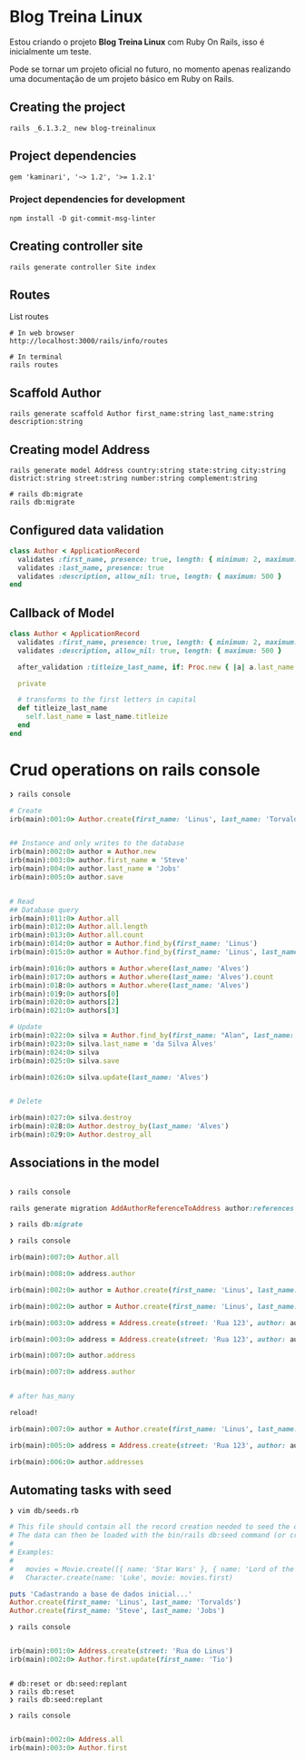 # Blog Treina Linux

Estou criando o projeto **Blog Treina Linux** com Ruby On Rails, isso é inicialmente um teste.

Pode se tornar um projeto oficial no futuro, no momento apenas realizando uma documentação de um projeto básico em Ruby on Rails.

## Creating the project

```
rails _6.1.3.2_ new blog-treinalinux
```

## Project dependencies

```
gem 'kaminari', '~> 1.2', '>= 1.2.1'
```

### Project dependencies for development

```
npm install -D git-commit-msg-linter
```


## Creating controller site

```
rails generate controller Site index
```

## Routes

List routes

```
# In web browser
http://localhost:3000/rails/info/routes

# In terminal
rails routes 
```


## Scaffold Author

```
rails generate scaffold Author first_name:string last_name:string description:string
```


## Creating model Address

```
rails generate model Address country:string state:string city:string district:string street:string number:string complement:string

# rails db:migrate
rails db:migrate
```

## Configured data validation

```ruby
class Author < ApplicationRecord
  validates :first_name, presence: true, length: { minimum: 2, maximum: 100 }
  validates :last_name, presence: true
  validates :description, allow_nil: true, length: { maximum: 500 }
end
```

## Callback of Model

```ruby
class Author < ApplicationRecord
  validates :first_name, presence: true, length: { minimum: 2, maximum: 100 }
  validates :description, allow_nil: true, length: { maximum: 500 }

  after_validation :titleize_last_name, if: Proc.new { |a| a.last_name.present? }, on: :create

  private

  # transforms to the first letters in capital
  def titleize_last_name
    self.last_name = last_name.titleize
  end
end
```

# Crud operations on rails console

```ruby
❯ rails console

# Create
irb(main):001:0> Author.create(first_name: 'Linus', last_name: 'Torvalds')


## Instance and only writes to the database
irb(main):002:0> author = Author.new
irb(main):003:0> author.first_name = 'Steve'
irb(main):004:0> author.last_name = 'Jobs'
irb(main):005:0> author.save


# Read
## Database query
irb(main):011:0> Author.all
irb(main):012:0> Author.all.length
irb(main):013:0> Author.all.count
irb(main):014:0> author = Author.find_by(first_name: 'Linus')
irb(main):015:0> author = Author.find_by(first_name: 'Linus', last_name: "Torvalds")

irb(main):016:0> authors = Author.where(last_name: 'Alves')
irb(main):017:0> authors = Author.where(last_name: 'Alves').count
irb(main):018:0> authors = Author.where(last_name: 'Alves')
irb(main):019:0> authors[0]
irb(main):020:0> authors[2]
irb(main):021:0> authors[3]

# Update
irb(main):022:0> silva = Author.find_by(first_name: "Alan", last_name: "Alves")
irb(main):023:0> silva.last_name = 'da Silva Alves'
irb(main):024:0> silva
irb(main):025:0> silva.save

irb(main):026:0> silva.update(last_name: 'Alves')


# Delete

irb(main):027:0> silva.destroy 
irb(main):028:0> Author.destroy_by(last_name: 'Alves')
irb(main):029:0> Author.destroy_all

```

## Associations in the model

```ruby

❯ rails console 

rails generate migration AddAuthorReferenceToAddress author:references 

❯ rails db:migrate 

❯ rails console  

irb(main):007:0> Author.all

irb(main):008:0> address.author

irb(main):002:0> author = Author.create(first_name: 'Linus', last_name: 'Torvalds')

irb(main):002:0> author = Author.create(first_name: 'Linus', last_name: 'Torvalds')

irb(main):003:0> address = Address.create(street: 'Rua 123', author: author)

irb(main):003:0> address = Address.create(street: 'Rua 123', author: author)

irb(main):007:0> author.address

irb(main):007:0> address.author


# after has_many

reload!

irb(main):007:0> author = Author.create(first_name: 'Linus', last_name: 'Torvalds')

irb(main):005:0> address = Address.create(street: 'Rua 123', author: author)

irb(main):006:0> author.addresses

```

## Automating tasks with seed

```
❯ vim db/seeds.rb
```

```ruby
# This file should contain all the record creation needed to seed the database with its default values.
# The data can then be loaded with the bin/rails db:seed command (or created alongside the database with db:setup).
#
# Examples:
#
#   movies = Movie.create([{ name: 'Star Wars' }, { name: 'Lord of the Rings' }])
#   Character.create(name: 'Luke', movie: movies.first)

puts 'Cadastrando a base de dados inicial...'
Author.create(first_name: 'Linus', last_name: 'Torvalds')
Author.create(first_name: 'Steve', last_name: 'Jobs')

```

```
❯ rails console 
```

```ruby

irb(main):001:0> Address.create(street: 'Rua do Linus')
irb(main):002:0> Author.first.update(first_name: 'Tio')

```

```

# db:reset or db:seed:replant
❯ rails db:reset
❯ rails db:seed:replant

❯ rails console

```

```ruby

irb(main):002:0> Address.all
irb(main):003:0> Author.first

```

